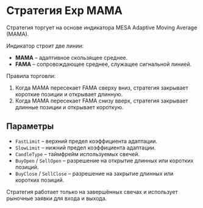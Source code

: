 # Стратегия Exp MAMA

Стратегия торгует на основе индикатора MESA Adaptive Moving Average (MAMA).

Индикатор строит две линии:

- **MAMA** – адаптивное скользящее среднее.
- **FAMA** – сопровождающее среднее, служащее сигнальной линией.

Правила торговли:

1. Когда MAMA пересекает FAMA сверху вниз, стратегия закрывает короткие позиции и открывает длинную.
2. Когда MAMA пересекает FAMA снизу вверх, стратегия закрывает длинные позиции и открывает короткую.

## Параметры

- `FastLimit` – верхний предел коэффициента адаптации.
- `SlowLimit` – нижний предел коэффициента адаптации.
- `CandleType` – таймфрейм используемых свечей.
- `BuyOpen` / `SellOpen` – разрешение на открытие длинных или коротких позиций.
- `BuyClose` / `SellClose` – разрешение на закрытие длинных или коротких позиций.

Стратегия работает только на завершённых свечах и использует рыночные заявки для входа и выхода.
